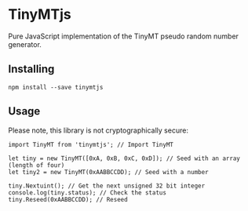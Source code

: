 # TinyMTjs

Pure JavaScript implementation of the TinyMT pseudo random number generator.

## Installing

```
npm install --save tinymtjs
```

## Usage

Please note, this library is not cryptographically secure:

```
import TinyMT from 'tinymtjs'; // Import TinyMT

let tiny = new TinyMT([0xA, 0xB, 0xC, 0xD]); // Seed with an array (length of four)
let tiny2 = new TinyMT(0xAABBCCDD); // Seed with a number

tiny.Nextuint(); // Get the next unsigned 32 bit integer
console.log(tiny.status); // Check the status
tiny.Reseed(0xAABBCCDD); // Reseed
```

